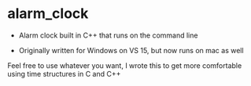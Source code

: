# alarm_clock

- Alarm clock built in C++ that runs on the command line

- Originally written for Windows on VS 15, but now runs on mac as well

Feel free to use whatever you want, I wrote this to get more comfortable using time structures in C and C++
